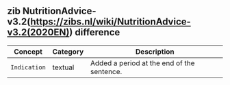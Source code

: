 ## zib NutritionAdvice-v3.2(https://zibs.nl/wiki/NutritionAdvice-v3.2(2020EN)) difference

| Concept         | Category          | Description                             | 
|-----------------|-------------------|-----------------------------------------|
|`Indication` | textual | Added a period at the end of the sentence. |